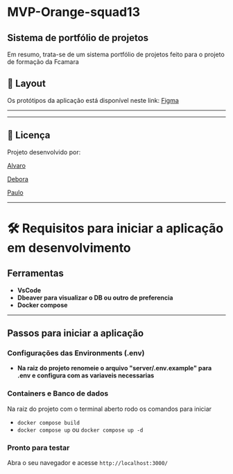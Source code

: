 # MVP-Orange-squad13

## Sistema de portfólio de projetos

Em resumo, trata-se de um sistema portfólio de projetos feito para o projeto de formação da Fcamara

## 🎨 Layout

Os protótipos da aplicação está disponível neste link: <a href="https://www.figma.com/file/utDx59m5Opz1lDSN1J4r9I/Desafio---Programa-de-Forma%C3%A7%C3%A3o-5.0?node-id=214%3A3448&mode=dev">Figma</a>

---

---

## 📝 Licença

Projeto desenvolvido por:

[Alvaro](https://github.com/alguipires)

[Debora](https://github.com/kallyup)

[Paulo](https://github.com/Paulo-Victor-Belens)

---

<!-- ## 🛠 Tecnologias

As seguintes tecnologias foram utilizadas no desenvolvimento da API Rest do projeto:

- **[Java 17](https://www.oracle.com/java)**
- **[Spring Boot 3](https://spring.io/projects/spring-boot)**
- **[Maven](https://maven.apache.org)**
- **[MySQL](https://www.mysql.com)**
- **[Hibernate](https://hibernate.org)**
- **[Flyway](https://flywaydb.org)**
- **[Lombok](https://projectlombok.org)**

--- -->

# 🛠 Requisitos para iniciar a aplicação em desenvolvimento

## Ferramentas

- **VsCode**
- **Dbeaver para visualizar o DB ou outro de preferencia**
- **Docker compose**

---

## Passos para iniciar a aplicação

### Configurações das Environments (.env)

- **Na raiz do projeto renomeie o arquivo "server/.env.example" para .env e configura com as variaveis necessarias**

### Containers e Banco de dados

Na raiz do projeto com o terminal aberto rodo os comandos para iniciar

- `docker compose build`
- `docker compose up` ou `docker compose up -d`

### Pronto para testar

Abra o seu navegador e acesse `http://localhost:3000/`
